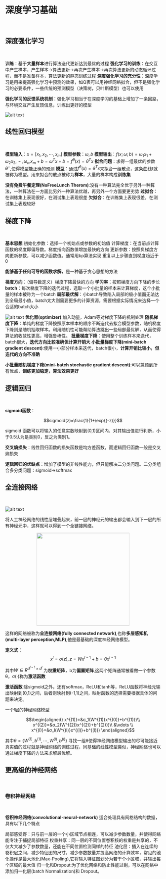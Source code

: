 <h1>深度学习基础</h1><br>

<h2>深度强化学习</h2><br>

**训练**：基于**大量样本**进行算法迭代更新达到最优的过程
**强化学习的训练**：在交互中产生样本，产生样本→算法更新→再次产生样本→再次算法更新的动态循环过程，而不是准备样本，算法更新的静态训练过程
**深度强化学习的充分性**：深度学习是用来提高强化学习中预测的效果，如Q表可以用神经网络拟合，但不是强化学习的必要条件，一些传统的预测模型（决策树，贝叶斯模型）也可以使用

**强化学习的反馈系统机制**：强化学习相当于在深度学习的基础上增加了一条回路，与环境交互产生反馈信息，训练出更好的模型

![alt text](https://datawhalechina.github.io/joyrl-book/figs/ch6/dl_rl.png)

<h2>线性回归模型</h2><br>

**模型输入**：$x=[x_1,x_2,\cdots,x_m]$
**模型参数**：$ω ,b$
**模型输出**：$f(x;ω;b)=ω_1x_1+ω_2x_2,\cdots,ω_mx_m+b=ω^Tx+b=f^θ(x)=θ^Tx$
**拟合问题**：求得一组最优的参数$θ^⋆$,使得模型能正确的预测
**模型**：通过$f^θ(x)=θ^Tx$来拟合一组散点，这条曲线f就被称为模型。用来拟合的散点被称为**样本**，大量的样本构成**训练集**

**没有免费午餐定理(NoFreeLunch Therom)**:没有一种算法完全优于另外一种算法，一种算法在一方面比另外一种算法优越，再另外一个方面要更劣势
**过拟合**：在训练集上表现很好，在测试集上表现很差
**欠拟合**：在训练集上表现很差，在测试集上表现较好

<h2>梯度下降</h2><br>

**基本思想**
初始化参数：选择一个初始点或参数的初始值
计算梯度：在当前点计算函数的梯度即偏导数。梯度指向函数值增加最快的方向
更新参数：按照负梯度方向更新参数，可以减少函数值。通常用bp算法实现
重复以上步骤直到梯度趋近于0

**能够基于任何可导的函数求解**，是一种基于贪心思想的方法

**梯度方向**：（偏导数定义）梯度下降最快的方向
**学习率**：按照梯度方向下降的步长
**batch**：每次梯度下降的迭代过程，选取一个小批量的样本来计算梯度，这个小批量的样本被称为一个batch
**局部最优解**：小batch导致陷入局部的极小值而无法达到全局最小值，batch太大则需要更多的计算资源，需要根据实际情况来选择一个合适的batch大小

![alt text](https://datawhalechina.github.io/joyrl-book/figs/ch6/gd.png)
**优化器(optimizer)**:加入动量，Adam等对梯度下降的机制处理
**随机梯度下降**：单纯的梯度下降按照原本样本的顺序不断迭代去拟合模型参数，随机梯度下降则是随机抽取样本。利用随机性可能帮助算法跳出一些局部最优解，从而使得算法的收敛性更高，增强鲁棒性。
**批量梯度下降**：使用整个训练样本来迭代，batch很大，**迭代方向比较准确但计算开销大**
**小批量梯度下降(mini-batch gradient descent)**:使用一小部分样本来迭代，batch很小，**计算开销比较小，但迭代的方向不准确**

**小批量随机梯度下降(mini-batch stochastic gradient descent)**:可以兼顾到所有优点，**训练更加稳定，算法效果更好**

<h2>逻辑回归</h2><br>

**sigmoid函数**：

$$sigmoid(z)=\frac{1}{1+\exp{(-z)}}$$

sigmoid 函数可以将输入的任意实数映射到(0,1)区间内，对其输出值进行判断，小于0.5认为是类别0，反之为类别1。

**交叉熵损失**：线性回归函数的损失函数是均方差函数，而逻辑回归函数一般是交叉熵损失

**逻辑回归的优缺点**：增加了模型的非线性能力，但只能解决二分类问题。二分类组合多分类问题：sigmoid→softmax

<h2>全连接网络</h2><br>

![alt text](https://datawhalechina.github.io/joyrl-book/figs/ch6/ann_vs_dnn.png)

将人工神经网络的线性层堆叠起来，前一层的神经元的输出都会输入到下一层的所有神经元中，这样就可以得到一个全链接网络。


<p align="center">
 <img src="https://datawhalechina.github.io/joyrl-book/figs/ch6/mlp.png" width="300" >
</p>

这样的网络被称为**全连接网络(fully connected network)**,也称**多层感知机(multi-layer perception,MLP)**,他是最基础的深度神经网络模型。

**定义式**：$$x^l=σ(z),z=Wx^{l-1}+b=θx^{l-1}$$

其中$W∈R^{d^{l-1}×d^l}$ 为**权重矩阵**，b为**偏置矩阵**,这两个矩阵通常被看做一个参数θ，σ(⋅)称为**激活函数**

**激活函数**:除sigmoid之外，还有softmax，ReLU和tanh等，ReLU函数将神经元输出映射到(0,1)之间，后者则映射到(-1,1)之间，映射函数的选择需要根据具体的问题来决定。

一个$l$层的神经网络模型

$$\begin{aligned}
    x^{(1)}=&σ_1(W^{(1)}x^{(0)}+b^{(1)})\\
    x^{(2)}=&σ_2(W^{(2)}x^{(2)}+b^{(2)})\\
    &\vdots \\ 
    x^{(l)}=&σ_l(W^{(l)}x^{(l)}+b^{(l)})
\end{aligned}$$

其中$θ=\{W^{(1)},b^{(1)},\cdots,W^{(l)},b^{(l)}\}$
寻找一组θ使得神经网络模型输出的尽可能接近真实值的过程就是神经网络的训练过程，同基础的线性模型类似，神经网络也可以通过梯度下降的方法来求解最优解。

<h2>更高级的神经网络</h2><br>

<h3>卷积神经网络</h2><br>


**卷积神经网络(convolutional-neural-network)** 适合处理具有网格结构的数据，具有以下几个特点

局部感受野：只与前一层的一个小区域节点相连，可以减少参数数量，并使得网络能专注于捕捉局部特征
权重共享：同一层的不同位置卷积核的权重是共享的，不仅大大减少了参数数量，还能在不同位置检测同样的特征
池化层：插入在连续的卷积层之间，减少特征图的尺寸，减少参数数量并提高网络的计算效率，常见的池化操作是最大池化(Max-Pooling),它将输入特征图划分为若干个小区域，并输出每个区域的最大值
归一化和Dropout:为了优化网络和防止性能过剩，可以在网络中添加归一化层(batch Normalization)和 Dropout。